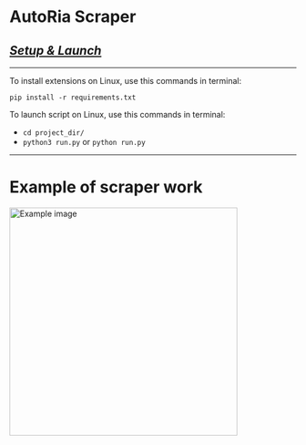 # <b>AutoRia Scraper</b>

## <u><i>Setup & Launch</i></u>
___
To install extensions on Linux, use this commands in terminal: 

```pip install -r requirements.txt```

To launch script on Linux, use this commands in terminal:

- ```cd project_dir/```
- ```python3 run.py``` or ```python run.py```
___
# <b>Example of scraper work</b>
<img alt="Example image" src="images/image.png" width=400></img>
